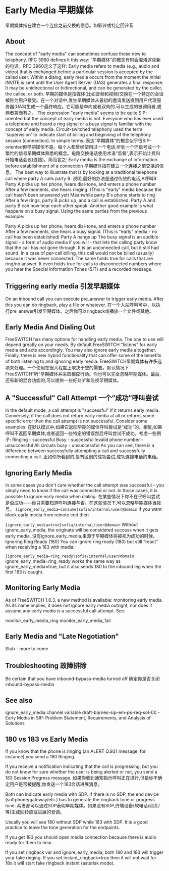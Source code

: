 # Early Media 早期媒体

早期媒体指在建立一个连接之前交换的信息。如彩铃或特定回铃音

## About

The concept of "early media" can sometimes confuse those new to telephony. RFC 3960 defines it this way:
“早期媒体”的概念有时会混淆这些新的电话。RFC 3960定义了这样:
   Early media refers to media (e.g., audio and video) that is exchanged
   before a particular session is accepted by the called user.  Within a
   dialog, early media occurs from the moment the initial INVITE is sent
   until the User Agent Server (UAS) generates a final response.  It may
   be unidirectional or bidirectional, and can be generated by the
   caller, the callee, or both.
   早期的媒体是指媒体(比如音频和视频)交换在一个特定的会话被称为用户接受。在一个对话中,发生早期媒体从最初的邀请发送直到用户代理服务器(UAS)生成一个最终响应。它可能是单向或者双向的,可以生成的被调用者,或两者兼而有之。
The expression "early media" seems to be quite SIP-oriented but the concept of early media is not. Everyone who has ever used a telephone and heard a ring signal or a busy signal is familiar with the concept of early media. Circuit-switched telephony used the term 'supervision' to indicate start of billing and beginning of the telephony session (connection). In simple terms:
表达“早期媒体”的概念似乎很SIP-oriented但早期媒体不是。每个人都曾经使用过一个电话,听到一个环信号或一个繁忙的信号早期媒体熟悉的概念。电路交换电话使用术语“监督”,表示开始计费和开始电话会议(连接)。简而言之:
Early media is the exchange of information before establishment of a connection
早期媒体指在建立一个连接之前交换的信息。
The best way to illustrate that is by looking at a traditional telephone call where party A calls party B:
说明,最好的办法是通过传统的电话,A呼叫B:
Party A picks up her phone, hears dial-tone, and enters a phone number
After a few moments, she hears ringing. (This is "early" media because the call hasn't been answered yet)
Meanwhile party B's phone starts to ring
After a few rings, party B picks up, and a call is established.
Party A and party B can now hear each other speak.
Another good example is what happens on a busy signal. Using the same parties from the previous example:

Party A picks up her phone, hears dial-tone, and enters a phone number
After a few moments, she hears a busy signal. (This is "early" media - no call has been established)
Party A hangs up
The busy signal is an audible signal - a form of audio media if you will - that lets the calling party know that the call has not gone through. It is an unconnected call, but it still had sound. In a case of per-call billing, this call would not be billed (usually) because it was never connected. The same holds true for calls that are ring/no answer. It even holds true for calls to disconnected numbers where you hear the Special Information Tones (SIT) and a recorded message.

## Triggering early media 引发早期媒体

On an inbound call you can execute pre_answer to trigger early media. After this you can do ringback, play a file or whatever.
在一个入站呼叫可中，以执行pre_answer引发早期媒体。之后你可以ringback或播放一个文件或其他。

## Early Media And Dialing Out

FreeSWITCH has many options for handling early media. The one to use will depend greatly on your needs. By default FreeSWITCH "listens" for early media and acts accordingly. You may also ignore early media altogether. Finally, there is new hybrid functionality that can offer some of the benefits of both listening to and ignoring early media.
FreeSWITCH早期媒体有许多选项来处理。一个使用在很大程度上取决于您的需要。默认情况下FreeSWITCH“听”早期媒体并采取相应行动。你也可以完全忽略早期媒体。最后,还有新的混合功能的,可以提供一些好处听和忽视早期媒体。

## A "Successful" Call Attempt 一个“成功”呼叫尝试

In the default mode, a call attempt is "successful" if it returns early media. Conversely, if the call does not return early media at all or returns some specific error then the call attempt is not successful. Consider some examples:
在默认模式中,如果它返回早期的媒体呼叫尝试是“成功”的。相反,如果呼叫不返回早期媒体,或者返回一些特定的错误然后呼叫尝试不成功。考虑一些例子:
Ringing - successful
Busy - successful
Invalid phone number - unsuccessful
All circuits busy - unsuccessful
As you can see, there is a difference between successfully attempting a call and successfully connecting a call.
正如你所看到的,是有区别的成功尝试,成功连接电话的电话。

## Ignoring Early Media

In some cases you don't care whether the call attempt was successful - you simply need to know if the call was connected or not. In those cases, it is possible to ignore early media when dialing.
在某些情况下你不在乎呼叫尝试是否成功——你只需要知道呼叫连接与否。在这些情况下,可以忽略早期媒体当拨号。
`{ignore_early_media=consume}sofia/internal/user@domain`
If you want block early media from remote end then

`{ignore_early_media=true}sofia/internal/user@domain`
Without ignore_early_media, the originate will be considered success when it gets early media.
没有ignore_early_media,来源于早期媒体将被视为成功的时候。
Ignoring Ring Ready (180)
You can ignore ring ready (180) but still "react" when receiving a 183 with media:

`{ignore_early_media=ring_ready}sofia/internal/user@domain`
ignore_early_media=ring_ready works the same way as ignore_early_media=true, but it also sends 180 to the inbound leg when the first 183 is caught.

## Monitoring Early Media

As of FreeSWITCH 1.0.3, a new method is available: monitoring early media. As its name implies, it does not ignore early media outright, nor does it assume any early media is a successful call attempt. See:

monitor_early_media_ring
monitor_early_media_fail

## Early Media and "Late Negotiation"

Stub - more to come

## Troubleshooting 故障排除

Be certain that you have inbound-bypass-media turned off 确定你是否关闭inbound-bypass-media

## See also

ignore_early_media channel variable
draft-barnes-sip-em-ps-req-sol-00 - Early Media in SIP: Problem Statement, Requirements, and Analysis of Solutions

## 180 vs 183 vs Early Media

If you know that the phone is ringing (an ALERT Q.931 message, for instance) you send a 180 Ringing.

If you receive a notification indicating that the call is progressing, but you do not know for sure whether the user is being alerted or not, you send a 183 Session Progress message.
如果你收到通知指示呼叫正在进行,但是你不确定用户是否被提醒,你发送一个183会话进展消息。

Both can indicate early media with SDP. If there is no SDP, the end device (softphone/gateway/etc.) has to generate the ringback tone or progress tone.
两者都可以通过SDP表明早期媒体。如果没有SDP,终端设备(软电话/网关/等)生成回铃应或进展的音调。

Usually you will see 180 without SDP while 183 with SDP. It is a good practice to leave the tone generation for the endpoints.

If you get 183 you should open media connection because there is audio ready for them to hear.

If you set ringback var and ignore_early_media, both 180 and 183 will trigger your fake ringing. If you set instant_ringback=true then it will not wait for 18x it will start fake ringback instant (asterisk mode).
